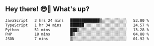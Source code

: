 ## Hey there! 😎👋 What's up?

<!--START_SECTION:waka-->

```txt
JavaScript   3 hrs 24 mins   █████████████▒░░░░░░░░░░░   53.00 %
TypeScript   1 hr 34 mins    ██████░░░░░░░░░░░░░░░░░░░   24.57 %
Python       51 mins         ███▒░░░░░░░░░░░░░░░░░░░░░   13.28 %
PHP          18 mins         █▒░░░░░░░░░░░░░░░░░░░░░░░   04.88 %
JSON         7 mins          ▒░░░░░░░░░░░░░░░░░░░░░░░░   01.92 %
```

<!--END_SECTION:waka-->
